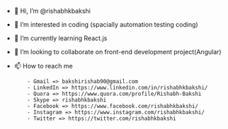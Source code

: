 - 👋 Hi, I’m @rishabhkbakshi
- 👀 I’m interested in coding (spacially automation testing coding)
- 🌱 I’m currently learning React.js
- 💞️ I’m looking to collaborate on front-end development project(Angular)
- 📫 How to reach me
          
          - Gmail => bakshirishab90@gmail.com
          - LinkedIn => https://www.linkedin.com/in/rishabhkbakshi/
          - Quora => https://www.quora.com/profile/Rishabh-Bakshi
          - Skype => rishabhkbakshi
          - Facebook => https://www.facebook.com/rishabhkbakshi/
          - Instagram => https://www.instagram.com/rishabhkbakshi/
          - Twitter => https://twitter.com/rishabhkbakshi
          

<!---
rishabhkbakshi/rishabhkbakshi is a ✨ special ✨ repository because its `README.md` (this file) appears on your GitHub profile.
You can click the Preview link to take a look at your changes.
--->
